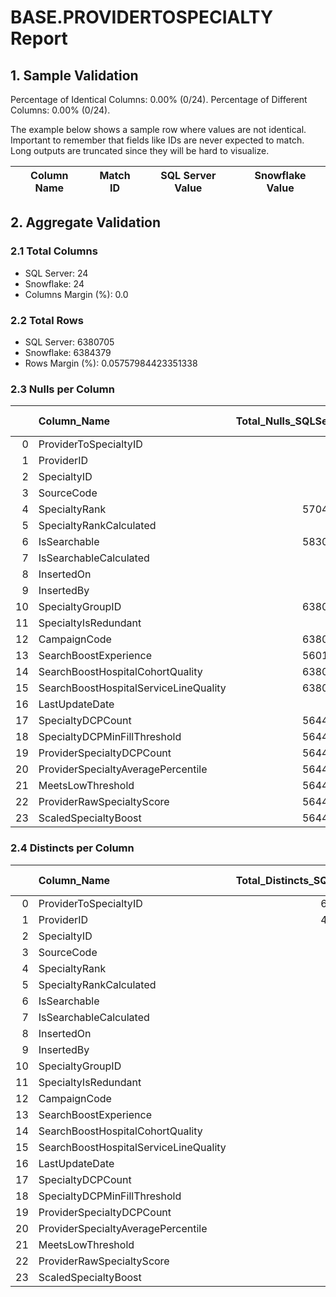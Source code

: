 # BASE.PROVIDERTOSPECIALTY Report

## 1. Sample Validation

Percentage of Identical Columns: 0.00% (0/24).
Percentage of Different Columns: 0.00% (0/24).

The example below shows a sample row where values are not identical. Important to remember that fields like IDs are never expected to match. Long outputs are truncated since they will be hard to visualize.

| Column Name   | Match ID   | SQL Server Value   | Snowflake Value   |
|---------------|------------|--------------------|-------------------|

## 2. Aggregate Validation

### 2.1 Total Columns
- SQL Server: 24
- Snowflake: 24
- Columns Margin (%): 0.0

### 2.2 Total Rows
- SQL Server: 6380705
- Snowflake: 6384379
- Rows Margin (%): 0.05757984423351338

### 2.3 Nulls per Column
|    | Column_Name                           |   Total_Nulls_SQLServer |   Total_Nulls_Snowflake |   Margin (%) |
|---:|:--------------------------------------|------------------------:|------------------------:|-------------:|
|  0 | ProviderToSpecialtyID                 |                       0 |                       0 |          0   |
|  1 | ProviderID                            |                       0 |                       0 |          0   |
|  2 | SpecialtyID                           |                       0 |                       0 |          0   |
|  3 | SourceCode                            |                       0 |                       0 |          0   |
|  4 | SpecialtyRank                         |                 5704505 |                 5705723 |          0   |
|  5 | SpecialtyRankCalculated               |                       0 |                       0 |          0   |
|  6 | IsSearchable                          |                 5830250 |                 5831649 |          0   |
|  7 | IsSearchableCalculated                |                       0 |                       0 |          0   |
|  8 | InsertedOn                            |                       0 |                       0 |          0   |
|  9 | InsertedBy                            |                       0 |                       0 |          0   |
| 10 | SpecialtyGroupID                      |                 6380705 |                 6384379 |          0.1 |
| 11 | SpecialtyIsRedundant                  |                       0 |                       0 |          0   |
| 12 | CampaignCode                          |                 6380705 |                 6384379 |          0.1 |
| 13 | SearchBoostExperience                 |                 5601868 |                 6384379 |         14   |
| 14 | SearchBoostHospitalCohortQuality      |                 6380698 |                 6384379 |          0.1 |
| 15 | SearchBoostHospitalServiceLineQuality |                 6380699 |                 6384379 |          0.1 |
| 16 | LastUpdateDate                        |                       6 |                       0 |        100   |
| 17 | SpecialtyDCPCount                     |                 5644876 |                 5648351 |          0.1 |
| 18 | SpecialtyDCPMinFillThreshold          |                 5644876 |                 5648351 |          0.1 |
| 19 | ProviderSpecialtyDCPCount             |                 5644876 |                 5648351 |          0.1 |
| 20 | ProviderSpecialtyAveragePercentile    |                 5644876 |                 5648351 |          0.1 |
| 21 | MeetsLowThreshold                     |                 5644876 |                 5648351 |          0.1 |
| 22 | ProviderRawSpecialtyScore             |                 5644876 |                 5648351 |          0.1 |
| 23 | ScaledSpecialtyBoost                  |                 5644876 |                 5648351 |          0.1 |

### 2.4 Distincts per Column
|    | Column_Name                           |   Total_Distincts_SQLServer |   Total_Distincts_Snowflake |   Margin (%) |
|---:|:--------------------------------------|----------------------------:|----------------------------:|-------------:|
|  0 | ProviderToSpecialtyID                 |                     6380705 |                     6384379 |          0.1 |
|  1 | ProviderID                            |                     4960546 |                     4961681 |          0   |
|  2 | SpecialtyID                           |                         952 |                         952 |          0   |
|  3 | SourceCode                            |                         214 |                         215 |          0.5 |
|  4 | SpecialtyRank                         |                          17 |                          18 |          5.9 |
|  5 | SpecialtyRankCalculated               |                         125 |                         125 |          0   |
|  6 | IsSearchable                          |                           2 |                           2 |          0   |
|  7 | IsSearchableCalculated                |                           2 |                           2 |          0   |
|  8 | InsertedOn                            |                           6 |                           1 |         83.3 |
|  9 | InsertedBy                            |                           2 |                           1 |         50   |
| 10 | SpecialtyGroupID                      |                           0 |                           0 |          0   |
| 11 | SpecialtyIsRedundant                  |                           1 |                           1 |          0   |
| 12 | CampaignCode                          |                           0 |                           0 |          0   |
| 13 | SearchBoostExperience                 |                         103 |                           0 |        100   |
| 14 | SearchBoostHospitalCohortQuality      |                           7 |                           0 |        100   |
| 15 | SearchBoostHospitalServiceLineQuality |                           6 |                           0 |        100   |
| 16 | LastUpdateDate                        |                      181932 |                      181995 |          0   |
| 17 | SpecialtyDCPCount                     |                         126 |                         126 |          0   |
| 18 | SpecialtyDCPMinFillThreshold          |                          30 |                          30 |          0   |
| 19 | ProviderSpecialtyDCPCount             |                         311 |                         311 |          0   |
| 20 | ProviderSpecialtyAveragePercentile    |                         100 |                         100 |          0   |
| 21 | MeetsLowThreshold                     |                           1 |                           1 |          0   |
| 22 | ProviderRawSpecialtyScore             |                      107072 |                          12 |        100   |
| 23 | ScaledSpecialtyBoost                  |                      145546 |                           2 |        100   |